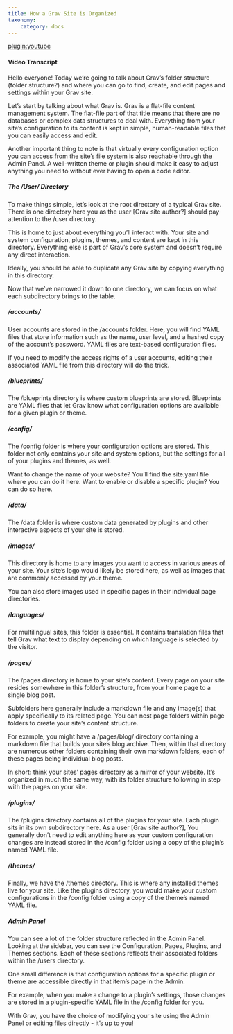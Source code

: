 ```yaml
---
title: How a Grav Site is Organized
taxonomy:
    category: docs
---
```


[plugin:youtube](https://www.youtube.com/watch?v=SvWzquy8vBg)

#### Video Transcript

Hello everyone! Today we’re going to talk about Grav’s folder structure (folder structure?) and where you can go to find, create, and edit pages and settings within your Grav site.

Let’s start by talking about what Grav is. Grav is a flat-file content management system. The flat-file part of that title means that there are no databases or complex data structures to deal with. Everything from your site’s configuration to its content is kept in simple, human-readable files that you can easily access and edit.

Another important thing to note is that virtually every configuration option you can access from the site’s file system is also reachable through the Admin Panel. A well-written theme or plugin should make it easy to adjust anything you need to without ever having to open a code editor.

##### The /User/ Directory

To make things simple, let’s look at the root directory of a typical Grav site. There is one directory here you as the user [Grav site author?] should pay attention to the /user directory.

This is home to just about everything you’ll interact with. Your site and system configuration, plugins, themes, and content are kept in this directory. Everything else is part of Grav’s core system and doesn’t require any direct interaction.

Ideally, you should be able to duplicate any Grav site by copying everything in this directory.

Now that we’ve narrowed it down to one directory, we can focus on what each subdirectory brings to the table.

##### /accounts/

User accounts are stored in the /accounts folder. Here, you will find YAML files that store information such as the name, user level, and a hashed copy of the account’s password. YAML files are text-based configuration files.

If you need to modify the access rights of a user accounts, editing their associated YAML file from this directory will do the trick.

##### /blueprints/

The /blueprints directory is where custom blueprints are stored. Blueprints are YAML files that let Grav know what configuration options are available for a given plugin or theme.

##### /config/

The /config folder is where your configuration options are stored. This folder not only contains your site and system options, but the settings for all of your plugins and themes, as well.

Want to change the name of your website? You’ll find the site.yaml file where you can do it here. Want to enable or disable a specific plugin? You can do so here.

##### /data/

The /data folder is where custom data generated by plugins and other interactive aspects of your site is stored.

##### /images/

This directory is home to any images you want to access in various areas of your site. Your site’s logo would likely be stored here, as well as images that are commonly accessed by your theme.

You can also store images used in specific pages in their individual page directories.

##### /languages/

For multilingual sites, this folder is essential. It contains translation files that tell Grav what text to display depending on which language is selected by the visitor.

##### /pages/

The /pages directory is home to your site’s content. Every page on your site resides somewhere in this folder’s structure, from your home page to a single blog post.

Subfolders here generally include a markdown file and any image(s) that apply specifically to its related page. You can nest page folders within page folders to create your site’s content structure.

For example, you might have a /pages/blog/ directory containing a markdown file that builds your site’s blog archive. Then, within that directory are numerous other folders containing their own markdown folders, each of these pages being individual blog posts.

In short: think your sites’ pages directory as a mirror of your website. It’s organized in much the same way, with its folder structure following in step with the pages on your site.

##### /plugins/

The /plugins directory contains all of the plugins for your site. Each plugin sits in its own subdirectory here. As a user [Grav site author?], You generally don’t need to edit anything here as your custom configuration changes are instead stored in the /config folder using a copy of the plugin’s named YAML file.

##### /themes/

Finally, we have the /themes directory. This is where any installed themes live for your site. Like the plugins directory, you would make your custom configurations in the /config folder using a copy of the theme’s named YAML file.

##### Admin Panel

You can see a lot of the folder structure reflected in the Admin Panel. Looking at the sidebar, you can see the Configuration, Pages, Plugins, and Themes sections. Each of these sections reflects their associated folders within the /users directory.

One small difference is that configuration options for a specific plugin or theme are accessible directly in that item’s page in the Admin.

For example, when you make a change to a plugin’s settings, those changes are stored in a plugin-specific YAML file in the /config folder for you.

With Grav, you have the choice of modifying your site using the Admin Panel or editing files directly - it’s up to you!
